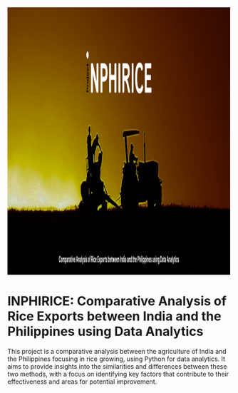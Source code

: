 <img src="assets/Untitled.png" alt="Girl in a jacket" width="500" height="600">

# INPHIRICE: Comparative Analysis of Rice Exports between India and the Philippines using Data Analytics

This project is a comparative analysis between the agriculture of India and the Philippines focusing in rice growing, using Python for data analytics. It aims to provide insights into the similarities and differences between these two methods, with a focus on identifying key factors that contribute to their effectiveness and areas for potential improvement.
